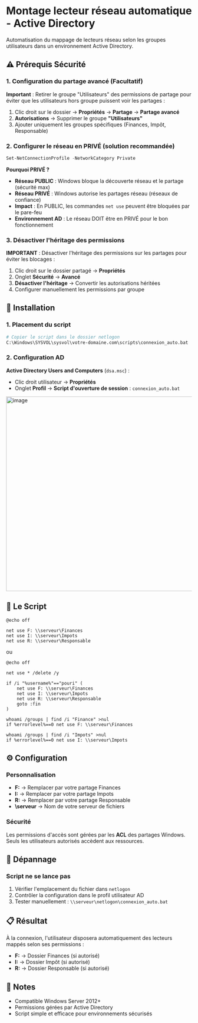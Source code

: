 # Montage lecteur réseau automatique - Active Directory

Automatisation du mappage de lecteurs réseau selon les groupes utilisateurs dans un environnement Active Directory.

## ⚠️ Prérequis Sécurité

### 1. Configuration du partage avancé (Facultatif)
**Important** : Retirer le groupe "Utilisateurs" des permissions de partage pour éviter que les utilisateurs hors groupe puissent voir les partages :
1. Clic droit sur le dossier → **Propriétés** → **Partage** → **Partage avancé**
2. **Autorisations** → Supprimer le groupe **"Utilisateurs"**
3. Ajouter uniquement les groupes spécifiques (Finances, Impôt, Responsable)

### 2. Configurer le réseau en PRIVÉ (solution recommandée)
```powershell
Set-NetConnectionProfile -NetworkCategory Private
```

**Pourquoi PRIVÉ ?**
- **Réseau PUBLIC** : Windows bloque la découverte réseau et le partage (sécurité max)
- **Réseau PRIVÉ** : Windows autorise les partages réseau (réseaux de confiance)
- **Impact** : En PUBLIC, les commandes `net use` peuvent être bloquées par le pare-feu
- **Environnement AD** : Le réseau DOIT être en PRIVÉ pour le bon fonctionnement

### 3. Désactiver l'héritage des permissions
**IMPORTANT** : Désactiver l'héritage des permissions sur les partages pour éviter les blocages :
1. Clic droit sur le dossier partagé → **Propriétés**
2. Onglet **Sécurité** → **Avancé**  
3. **Désactiver l'héritage** → Convertir les autorisations héritées
4. Configurer manuellement les permissions par groupe

## 🚀 Installation

### 1. Placement du script
```bash
# Copier le script dans le dossier netlogon
C:\Windows\SYSVOL\sysvol\votre-domaine.com\scripts\connexion_auto.bat
```

### 2. Configuration AD
**Active Directory Users and Computers** (`dsa.msc`) :
- Clic droit utilisateur → **Propriétés**
- Onglet **Profil** → **Script d'ouverture de session** : `connexion_auto.bat`

<img width="505" height="528" alt="image" src="https://github.com/user-attachments/assets/b07992dc-b2fb-4f84-a3a8-d3eb92b82e1c" />

## 📄 Le Script

```batch
@echo off

net use F: \\serveur\Finances
net use I: \\serveur\Impots 
net use R: \\serveur\Responsable
```
ou
```
@echo off

net use * /delete /y

if /i "%username%"=="pouri" (
    net use F: \\serveur\Finances
    net use I: \\serveur\Impots
    net use R: \\serveur\Responsable
    goto :fin
)

whoami /groups | find /i "Finance" >nul
if %errorlevel%==0 net use F: \\serveur\Finances

whoami /groups | find /i "Impots" >nul
if %errorlevel%==0 net use I: \\serveur\Impots
```

## ⚙️ Configuration

### Personnalisation
- **F:** → Remplacer par votre partage Finances
- **I:** → Remplacer par votre partage Impots
- **R:** → Remplacer par votre partage Responsable
- **\\serveur** → Nom de votre serveur de fichiers

### Sécurité
Les permissions d'accès sont gérées par les **ACL** des partages Windows. Seuls les utilisateurs autorisés accèdent aux ressources.

## 🔧 Dépannage

### Script ne se lance pas
1. Vérifier l'emplacement du fichier dans `netlogon`
2. Contrôler la configuration dans le profil utilisateur AD
3. Tester manuellement : `\\serveur\netlogon\connexion_auto.bat`


## 📋 Résultat

À la connexion, l'utilisateur disposera automatiquement des lecteurs mappés selon ses permissions :
- **F:** → Dossier Finances (si autorisé)
- **I:** → Dossier Impôt (si autorisé)  
- **R:** → Dossier Responsable (si autorisé)

## 📝 Notes

- Compatible Windows Server 2012+
- Permissions gérées par Active Directory
- Script simple et efficace pour environnements sécurisés
